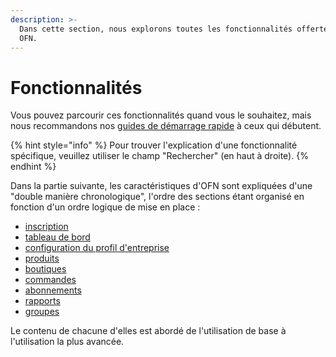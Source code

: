 ```yaml
---
description: >-
  Dans cette section, nous explorons toutes les fonctionnalités offertes par
  OFN.
---
```


# Fonctionnalités

Vous pouvez parcourir ces fonctionnalités quand vous le souhaitez, mais nous recommandons nos [guides de démarrage rapide](https://guide.openfoodnetwork.org/v/fr/quick-start-guides) à ceux qui débutent.

{% hint style="info" %}
Pour trouver l'explication d'une fonctionnalité spécifique, veuillez utiliser le champ "Rechercher" (en haut à droite).
{% endhint %}

Dans la partie suivante, les caractéristiques d'OFN sont expliquées d'une "double manière chronologique", l'ordre des sections étant organisé en fonction d'un ordre logique de mise en place :

* [inscription ](https://guide.openfoodnetwork.org/v/fr/basic-features/register-and-create-your-profile)
* [tableau de bord](https://guide.openfoodnetwork.org/v/fr/basic-features/dashboard)
* [configuration du profil d'entreprise ](https://guide.openfoodnetwork.org/v/fr/basic-features/enterprise-profile)
* [produits ](https://guide.openfoodnetwork.org/v/fr/basic-features/products-1)
* [boutiques ](https://guide.openfoodnetwork.org/v/fr/basic-features/shopfront)
* [commandes ](https://guide.openfoodnetwork.org/v/fr/basic-features/orders)
* [abonnements ](https://guide.openfoodnetwork.org/v/fr/basic-features/subscriptions)
* [rapports](https://guide.openfoodnetwork.org/v/fr/basic-features/reports)
* [groupes](https://guide.openfoodnetwork.org/v/fr/basic-features/groups)

Le contenu de chacune d'elles est abordé de l'utilisation de base à l'utilisation la plus avancée.
